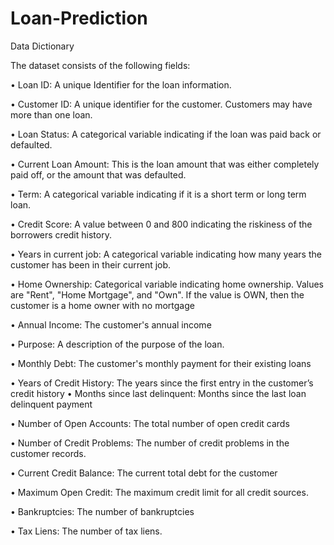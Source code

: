 # Loan-Prediction
Data Dictionary 

 

The dataset consists of the following fields: 

• Loan ID: A unique Identifier for the loan information. 

• Customer ID: A unique identifier for the customer. Customers may have more than one loan. 

• Loan Status: A categorical variable indicating if the loan was paid back or defaulted. 

• Current Loan Amount: This is the loan amount that was either completely paid off, or the amount that was defaulted. 

• Term: A categorical variable indicating if it is a short term or long term loan. 

• Credit Score: A value between 0 and 800 indicating the riskiness of the borrowers credit history. 

• Years in current job: A categorical variable indicating how many years the customer has been in their current job. 

• Home Ownership: Categorical variable indicating home ownership. Values are "Rent", "Home Mortgage", and "Own". If the value is OWN, then the customer is a home owner with no mortgage 

• Annual Income: The customer's annual income 

• Purpose: A description of the purpose of the loan. 

• Monthly Debt: The customer's monthly payment for their existing loans 

• Years of Credit History: The years since the first entry in the customer’s credit history • Months since last delinquent: Months since the last loan delinquent payment 

• Number of Open Accounts: The total number of open credit cards 

• Number of Credit Problems: The number of credit problems in the customer records. 

• Current Credit Balance: The current total debt for the customer 

• Maximum Open Credit: The maximum credit limit for all credit sources. 

• Bankruptcies: The number of bankruptcies 

• Tax Liens: The number of tax liens. 
